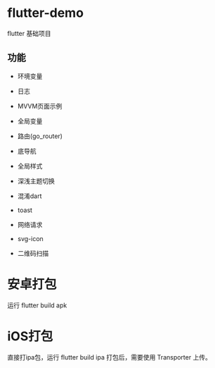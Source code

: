 # flutter-demo
flutter 基础项目

## 功能
* 环境变量
* 日志
* MVVM页面示例
* 全局变量
* 路由(go_router)

* 底导航
* 全局样式
* 深浅主题切换
* 混淆dart

* toast
* 网络请求
* svg-icon
* 二维码扫描

# 安卓打包
运行 flutter build apk

# iOS打包
直接打ipa包，运行 flutter build ipa
打包后，需要使用 Transporter 上传。